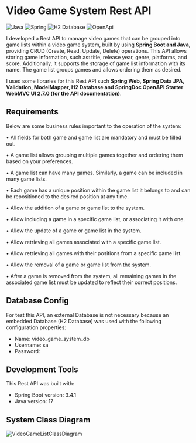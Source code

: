 # Video Game System Rest API
![Java](https://img.shields.io/badge/Java-ED8B00?style=for-the-badge&logo=openjdk&logoColor=white) ![Spring](https://img.shields.io/badge/Spring-6DB33F?style=for-the-badge&logo=Spring&logoColor=white)  ![H2 Database](https://img.shields.io/badge/H2%20Database-018bff?style=for-the-badge&logoColor=white) ![OpenApi](https://img.shields.io/badge/Docs-OpenAPI-success?style=for-the-badge&logo=swagger)

I developed a Rest API to manage video games that can be grouped into game lists within a video game system, built by using **Spring Boot and Java**, providing CRUD (Create, Read, Update, Delete) operations. This API allows storing game information, such as: title, release year, genre, platforms, and score. Additionally, it supports the storage of game list information with its name. The game list groups games and allows ordering them as desired.

I used some libraries for this Rest API such **Spring Web, Spring Data JPA, Validation, ModelMapper,
H2 Database and SpringDoc OpenAPI Starter WebMVC UI 2.7.0 (for the API documentation)**.

## Requirements

Below are some business rules important to the operation of the system:

• All fields for both game and game list are mandatory and must be filled out.

• A game list allows grouping multiple games together and ordering them based on your preferences.

• A game list can have many games. Similarly, a game can be included in many game lists.

• Each game has a unique position within the game list it belongs to and can be repositioned to the desired position at any time.

• Allow the addition of a game or game list to the system.

• Allow including a game in a specific game list, or associating it with one.

• Allow the update of a game or game list in the system.

• Allow retrieving all games associated with a specific game list. 

• Allow retrieving all games with their positions from a specific game list.

• Allow the removal of a game or game list from the system.

• After a game is removed from the system, all remaining games in the associated game list must be updated to reflect their correct positions.

## Database Config
For test this API, an external Database is not necessary because an embedded Database (H2 Database) was used with the following configuration properties:

- Name: video_game_system_db
- Username: sa
- Password:

## Development Tools
This Rest API was built with:

- Spring Boot version: 3.4.1
- Java version: 17

## System Class Diagram

![VideoGameListClassDiagram](https://github.com/user-attachments/assets/fcd900c8-e702-4e37-ba5d-18688ef62f63)